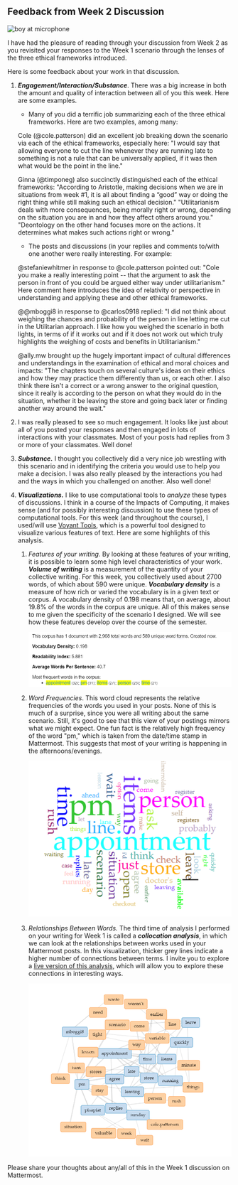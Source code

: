 ## Feedback from Week 2 Discussion

![boy at microphone](https://images.unsplash.com/photo-1453738773917-9c3eff1db985?q=80&w=1770&auto=format&fit=crop&ixlib=rb-4.0.3&ixid=M3wxMjA3fDB8MHxwaG90by1wYWdlfHx8fGVufDB8fHx8fA%3D%3D)

I have had the pleasure of reading through your discussion from Week 2 as you revisited your responses to the Week 1 scenario through the lenses of the three ethical frameworks introduced.

Here is some feedback about your work in that discussion.

1. ***Engagement/Interaction/Substance***. There was a big increase in both the amount and quality of interaction between all of you this week. Here are some examples.

   - Many of you did a terrific job summarizing each of the three ethical frameworks. Here are two examples, among many:

   Cole (@cole.patterson) did an excellent job breaking down the scenario via each of the ethical frameworks, especially here: "I would say that allowing everyone to cut the line whenever they are running late to something is not a rule that can be universally applied, if it was then what would be the point in the line."

   Ginna (@timponeg) also succinctly distinguished each of the ethical frameworks: "According to Aristotle, making decisions when we are in situations from week #1, it is all about finding a “good” way or doing the right thing while still making such an ethical decision." "Utilitarianism deals with more consequences, being morally right or wrong, depending on the situation you are in and how they affect others around you." "Deontology on the other hand focuses more on the actions. It determines what makes such actions right or wrong."

   - The posts and discussions (in your replies and comments to/with one another were really interesting. For example:

   @stefaniewhitmer in response to @cole.patterson pointed out: "Cole you make a really interesting point -- that the argument to ask the person in front of you could be argued either way under utilitarianism." Here comment here introduces the idea of relativity or perspective in understanding and applying these and other ethical frameworks.

   @@mboggi8 in response to @carlos0918 replied: "I did not think about weighing the chances and probability of the person in line letting me cut in the Utilitarian approach. I like how you weighed the scenario in both lights, in terms of if it works out and if it does not work out which truly highlights the weighing of costs and benefits in Utilitarianism."

   @ally.mw brought up the hugely important impact of cultural differences and understandings in the examination of ethical and moral choices and impacts: "The chapters touch on several culture's ideas on their ethics and how they may practice them differently than us, or each other. I also think there isn't a correct or a wrong answer to the original question, since it really is according to the person on what they would do in the situation, whether it be leaving the store and going back later or finding another way around the wait."

2. I was really pleased to see so much engagement. It looks like just about all of you posted your responses and then engaged in lots of interactions with your classmates. Most of your posts had replies from 3 or more of your classmates. Well done!

3. ***Substance.*** I thought you collectively did a very nice job wrestling with this scenario and in identifying the criteria you would use to help you make a decision. I was also really pleased by the interactions you had and the ways in which you challenged on another. Also well done!

4. ***Visualizations.*** I like to use computational tools to *analyze* these types of discussions. I think in a course of the Impacts of Computing, it makes sense (and for possibly interesting discussion) to use these types of computational tools. For this week (and throughout the course), I used/will use [Voyant Tools](https://voyant-tools.org/), which is a powerful tool designed to visualize various features of text. Here are some highlights of this analysis.

   1. *Features of your writing.*  By looking at these features of your writing, it is possible to learn some high level characteristics of your work. ***Volume of writing*** is a measurement of the quantity of your collective writing. For this week, you collectively used about 2700 words, of which about 590 were unique. ***Vocabulary density*** is a measure of how rich or varied the vocabulary is in a given text or corpus. A vocabulary density of 0.198 means that, on average, about 19.8% of the words in the corpus are unique. All of this makes sense to me given the specificity of the scenario I designed. We will see how these features develop over the course of the semester.

      ![chart](https://github.com/drardito/impactsofcomputingfall2024/blob/main/Images/Impacts%20FA24%20Week1%20Features.png?raw=true)

   2. *Word Frequencies*. This word cloud represents the relative frequencies of the words you used in your posts. None of this is much of a surprise, since you were all writing about the same scenario. Still, it's good to see that this view of your postings mirrors what we might expect. One fun fact is the relatively high frequency of the word "pm," which is taken from the date/time stamp in Mattermost. This suggests that most of your writing is happening in the afternoons/evenings.

      ![](https://github.com/drardito/impactsofcomputingfall2024/blob/main/Images/Impacts%20FA24%20Week1%20Wordcloud.png?raw=true)

   3. *Relationships Between Words.* The third time of analysis I performed on your writing for Week 1 is called a ***collocation analysis***, in which we can look at the relationships between works used in your Mattermost posts. In this visualization, thicker grey lines indicate a higher number of connections between terms. I invite you to explore a [live version of this analysis](https://voyant-tools.org/?corpus=072feac6c1c55e62f1d0296a55b2745d&query=appointment&query=pm&query=items&view=CollocatesGraph), which will allow you to explore these connections in interesting ways.

      ![](https://github.com/drardito/impactsofcomputingfall2024/blob/main/Images/Impacts%20FA24%20Week1%20Collocations.png?raw=true)



Please share your thoughts about any/all of this in the Week 1 discussion on Mattermost.
